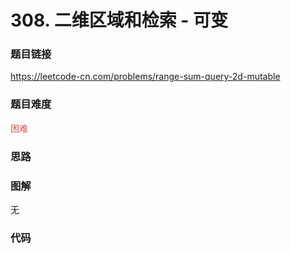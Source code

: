 # 308. 二维区域和检索 - 可变

### 题目链接

https://leetcode-cn.com/problems/range-sum-query-2d-mutable

### 题目难度

<font color=#D9534F>困难</font>

### 思路



### 图解

无

### 代码

```python
```